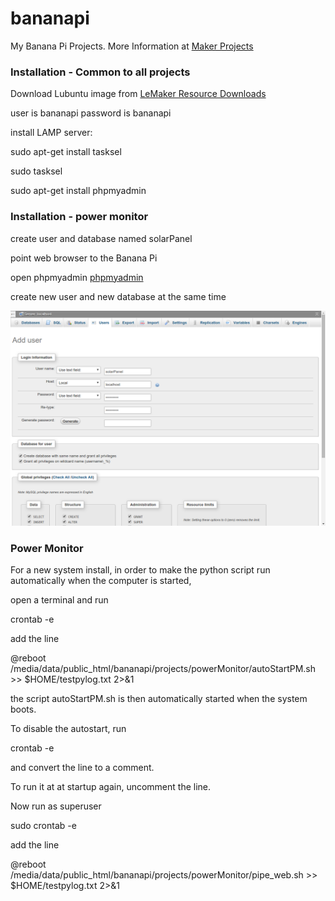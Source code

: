 # bananapi

My Banana Pi Projects. More Information at 
<a href="http://kingofprotons.blogspot.com">Maker Projects</a>


<h3>Installation - Common to all projects</h3>

Download Lubuntu image from <a href="http://www.lemaker.org/product-bananapro-resource.html">LeMaker Resource Downloads</a>

user is bananapi
password is bananapi


install LAMP server:

sudo apt-get install tasksel

sudo tasksel




sudo apt-get install phpmyadmin

<h3>Installation - power monitor</h3>

create user and database named solarPanel

point web browser to the Banana Pi

open phpmyadmin
<a href="http://localhost/phpmyadmin">phpmyadmin</a>

create new user and new database at the same time

<img src="phpmyadmin_solarPanel.png" alt="phpmyadmin" style="width:600px;">



<h3>Power Monitor</h3>


For a new system install, in order to make the python script run automatically when the computer is started,

open a terminal and run

crontab -e

add the line

@reboot /media/data/public_html/bananapi/projects/powerMonitor/autoStartPM.sh  >> $HOME/testpylog.txt 2>&1

the script autoStartPM.sh is then automatically started when the system boots. 



To disable the autostart, run

crontab -e

and convert the line to a comment.

To run it at at startup again, uncomment the line.


Now run as superuser

sudo crontab -e

add the line

@reboot /media/data/public_html/bananapi/projects/powerMonitor/pipe_web.sh  >> $HOME/testpylog.txt 2>&1





